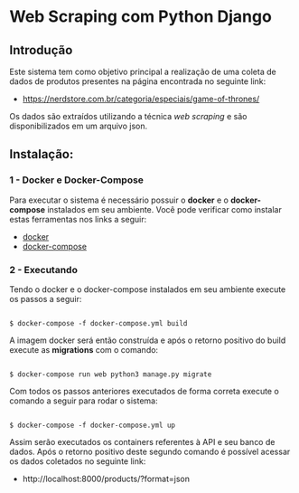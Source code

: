 # Web Scraping com Python Django

## Introdução

Este sistema tem como objetivo principal a realização de uma coleta de dados de produtos presentes na página encontrada no seguinte link:

* https://nerdstore.com.br/categoria/especiais/game-of-thrones/  

Os dados são extraídos utilizando a técnica *web scraping* e são disponibilizados em um arquivo json.

## Instalação:

### 1 - Docker e Docker-Compose

Para executar o sistema é necessário possuir o **docker** e o **docker-compose** instalados em seu ambiente. Você pode verificar como instalar estas ferramentas nos links a seguir:

* [docker](https://docs.docker.com/install/linux/docker-ce/ubuntu/)
* [docker-compose](https://docs.docker.com/compose/install/)

### 2 - Executando

Tendo o docker e o docker-compose instalados em seu ambiente execute os passos a seguir:

```

$ docker-compose -f docker-compose.yml build

```

A imagem docker será então construída e após o retorno positivo do build execute as **migrations** com o comando:


```

$ docker-compose run web python3 manage.py migrate

```

Com todos os passos anteriores executados de forma correta execute o comando a seguir para rodar o sistema:

```

$ docker-compose -f docker-compose.yml up

```

Assim serão executados os containers referentes à API e seu banco de dados. Após o retorno positivo deste segundo comando é possível acessar os dados coletados no seguinte link:

* http://localhost:8000/products/?format=json
